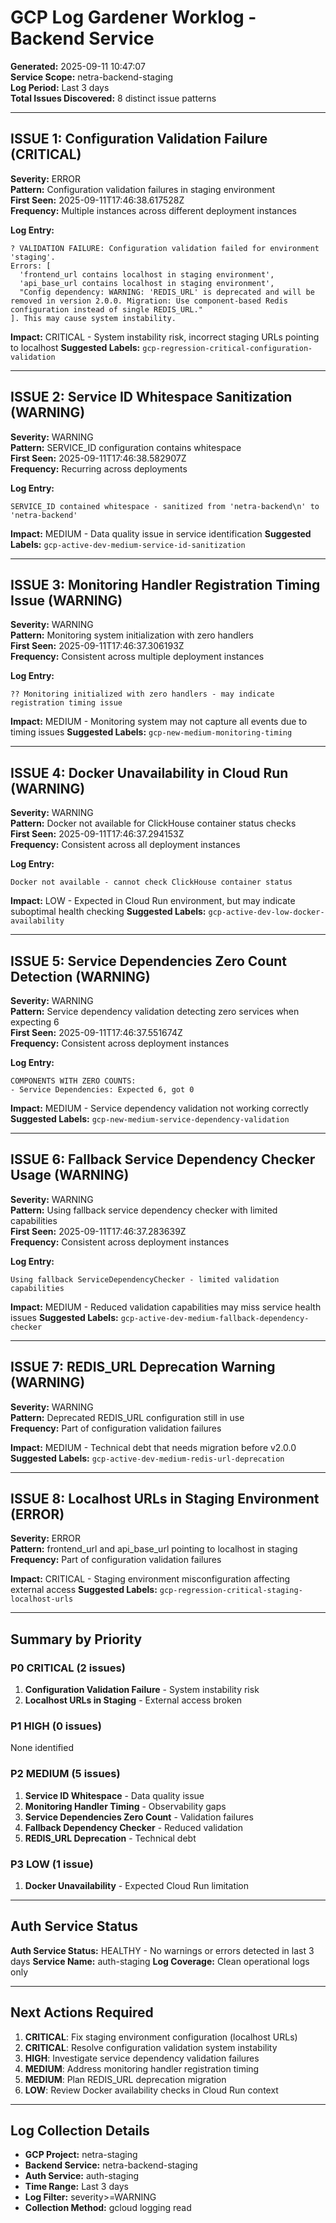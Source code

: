 # GCP Log Gardener Worklog - Backend Service
**Generated:** 2025-09-11 10:47:07  
**Service Scope:** netra-backend-staging  
**Log Period:** Last 3 days  
**Total Issues Discovered:** 8 distinct issue patterns

---

## ISSUE 1: Configuration Validation Failure (CRITICAL)

**Severity:** ERROR  
**Pattern:** Configuration validation failures in staging environment  
**First Seen:** 2025-09-11T17:46:38.617528Z  
**Frequency:** Multiple instances across different deployment instances

**Log Entry:**
```
? VALIDATION FAILURE: Configuration validation failed for environment 'staging'. 
Errors: [
  'frontend_url contains localhost in staging environment', 
  'api_base_url contains localhost in staging environment', 
  "Config dependency: WARNING: 'REDIS_URL' is deprecated and will be removed in version 2.0.0. Migration: Use component-based Redis configuration instead of single REDIS_URL."
]. This may cause system instability.
```

**Impact:** CRITICAL - System instability risk, incorrect staging URLs pointing to localhost
**Suggested Labels:** `gcp-regression-critical-configuration-validation`

---

## ISSUE 2: Service ID Whitespace Sanitization (WARNING)

**Severity:** WARNING  
**Pattern:** SERVICE_ID configuration contains whitespace  
**First Seen:** 2025-09-11T17:46:38.582907Z  
**Frequency:** Recurring across deployments

**Log Entry:**
```
SERVICE_ID contained whitespace - sanitized from 'netra-backend\n' to 'netra-backend'
```

**Impact:** MEDIUM - Data quality issue in service identification
**Suggested Labels:** `gcp-active-dev-medium-service-id-sanitization`

---

## ISSUE 3: Monitoring Handler Registration Timing Issue (WARNING)

**Severity:** WARNING  
**Pattern:** Monitoring system initialization with zero handlers  
**First Seen:** 2025-09-11T17:46:37.306193Z  
**Frequency:** Consistent across multiple deployment instances

**Log Entry:**
```
?? Monitoring initialized with zero handlers - may indicate registration timing issue
```

**Impact:** MEDIUM - Monitoring system may not capture all events due to timing issues
**Suggested Labels:** `gcp-new-medium-monitoring-timing`

---

## ISSUE 4: Docker Unavailability in Cloud Run (WARNING)

**Severity:** WARNING  
**Pattern:** Docker not available for ClickHouse container status checks  
**First Seen:** 2025-09-11T17:46:37.294153Z  
**Frequency:** Consistent across all deployment instances

**Log Entry:**
```
Docker not available - cannot check ClickHouse container status
```

**Impact:** LOW - Expected in Cloud Run environment, but may indicate suboptimal health checking
**Suggested Labels:** `gcp-active-dev-low-docker-availability`

---

## ISSUE 5: Service Dependencies Zero Count Detection (WARNING)

**Severity:** WARNING  
**Pattern:** Service dependency validation detecting zero services when expecting 6  
**First Seen:** 2025-09-11T17:46:37.551674Z  
**Frequency:** Consistent across deployment instances

**Log Entry:**
```
COMPONENTS WITH ZERO COUNTS:
- Service Dependencies: Expected 6, got 0
```

**Impact:** MEDIUM - Service dependency validation not working correctly
**Suggested Labels:** `gcp-new-medium-service-dependency-validation`

---

## ISSUE 6: Fallback Service Dependency Checker Usage (WARNING)

**Severity:** WARNING  
**Pattern:** Using fallback service dependency checker with limited capabilities  
**First Seen:** 2025-09-11T17:46:37.283639Z  
**Frequency:** Consistent across deployment instances

**Log Entry:**
```
Using fallback ServiceDependencyChecker - limited validation capabilities
```

**Impact:** MEDIUM - Reduced validation capabilities may miss service health issues
**Suggested Labels:** `gcp-active-dev-medium-fallback-dependency-checker`

---

## ISSUE 7: REDIS_URL Deprecation Warning (WARNING)

**Severity:** WARNING  
**Pattern:** Deprecated REDIS_URL configuration still in use  
**Frequency:** Part of configuration validation failures

**Impact:** MEDIUM - Technical debt that needs migration before v2.0.0
**Suggested Labels:** `gcp-active-dev-medium-redis-url-deprecation`

---

## ISSUE 8: Localhost URLs in Staging Environment (ERROR)

**Severity:** ERROR  
**Pattern:** frontend_url and api_base_url pointing to localhost in staging  
**Frequency:** Part of configuration validation failures

**Impact:** CRITICAL - Staging environment misconfiguration affecting external access
**Suggested Labels:** `gcp-regression-critical-staging-localhost-urls`

---

## Summary by Priority

### P0 CRITICAL (2 issues)
1. **Configuration Validation Failure** - System instability risk
2. **Localhost URLs in Staging** - External access broken

### P1 HIGH (0 issues)
None identified

### P2 MEDIUM (5 issues)
1. **Service ID Whitespace** - Data quality issue
2. **Monitoring Handler Timing** - Observability gaps
3. **Service Dependencies Zero Count** - Validation failures
4. **Fallback Dependency Checker** - Reduced validation
5. **REDIS_URL Deprecation** - Technical debt

### P3 LOW (1 issue)
1. **Docker Unavailability** - Expected Cloud Run limitation

---

## Auth Service Status
**Auth Service Status:** HEALTHY - No warnings or errors detected in last 3 days
**Service Name:** auth-staging
**Log Coverage:** Clean operational logs only

---

## Next Actions Required
1. **CRITICAL**: Fix staging environment configuration (localhost URLs)
2. **CRITICAL**: Resolve configuration validation system instability
3. **HIGH**: Investigate service dependency validation failures
4. **MEDIUM**: Address monitoring handler registration timing
5. **MEDIUM**: Plan REDIS_URL deprecation migration
6. **LOW**: Review Docker availability checks in Cloud Run context

---

## Log Collection Details
- **GCP Project:** netra-staging
- **Backend Service:** netra-backend-staging
- **Auth Service:** auth-staging
- **Time Range:** Last 3 days
- **Log Filter:** severity>=WARNING
- **Collection Method:** gcloud logging read